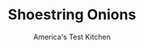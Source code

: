 ---
layout: ../../layouts/MarkdownPostLayout.astro
title: Shoestring Onions
author: America's Test Kitchen
pubDate: 2023-03-15
description: "What does an apple have to do with preventing mushy onion rings?"
image_url: https://res.cloudinary.com/hksqkdlah/image/upload/ar_1:1,c_fill,dpr_2.0,f_auto,fl_lossy.progressive.strip_profile,g_faces:auto,q_auto:low,w_344/9429_sfs-shoestringonions-4-cco
tags: ["Side Dishes","American","Vegetables"]
calories: 2087
protein: 6
carbohydrates: 51
fats: 
fiber: 3
ingredients: ["2 quarts, peanut or vegetable oil for frying","1 1/2 cups, all-purpose flour",", Salt and pepper","3/4 teaspoon, cream of tartar","1 pound, onions, sliced into 1/4-inch-thick rings","1/2 cup, apple juice","1/4 cup, apple cider vinegar"]
serves: 4
time: "45 minutes"
instructions: ["Adjust oven rack to middle position and heat oven to 200 degrees. Heat oil in Dutch oven over medium-high heat until 350 degrees.","Meanwhile, combine flour, 1 teaspoon salt, cream of tartar, and ½ teaspoon pepper in large bowl. Toss onions, apple juice, and vinegar to coat in another bowl. Drain onions and transfer to flour mixture, tossing to coat.","Fry half of onion rings, stirring occasionally and adjusting burner as necessary to maintain oil temperature between 325 and 350 degrees, until golden brown and crisp, 3 to 4 minutes. Drain onions on wire rack set in rimmed baking sheet and place in oven. Bring oil back to 350 degrees and repeat with remaining onions. Season with salt and pepper to taste. Serve."]
nutrition: ["376 mg Potassium","90 mg Phosphorus","45 mg Calcium","2 mg Iron","27 mg Magnesium","559 mg Sodium","32 g Fat","2 mg Niacin (B3)","23 g Monounsaturated","5 g Polyunsaturated","8 mg Vitamin C","2 g Saturated","3 g Fiber","72 µg Folic acid","35 µg Folate (food)","7 g Sugars","3 µg Vitamin K","148 g Water","51 g Carbs","158 µg Folate equivalent (total)","6 g Protein","7 mg Vitamin E","521 kcal Energy","2087 calories"]
notes: "You will need a Dutch oven with a capacity of at least 6 quarts for this recipe. We prefer yellow onions here, but white onions will also work. Do not use red or sweet onions."
---